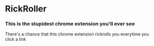 # RickRoller
### This is the stupidest chrome extension you'll ever see
There's a chance that this chrome extension rickrolls you everytime you click a link
